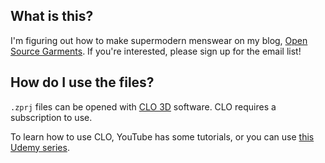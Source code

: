 ## What is this?

I'm figuring out how to make supermodern menswear on my blog, [Open Source Garments](https://opensourcegarments.com/). If you're interested, please sign up for the email list!

## How do I use the files?

`.zprj` files can be opened with [CLO 3D](https://clo3d.com/) software. CLO requires a subscription to use.

To learn how to use CLO, YouTube has some tutorials, or you can use [this Udemy series](https://www.udemy.com/course/clo3d-basic-apparel-training-core-module/).
